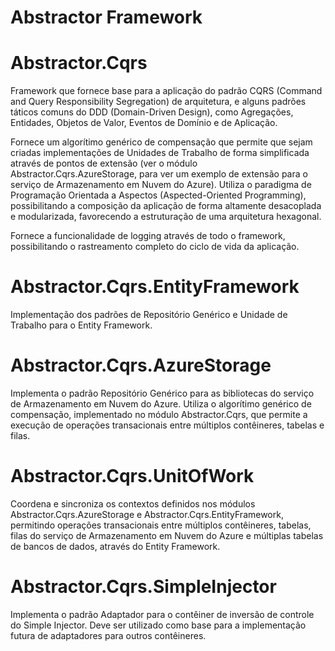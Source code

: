 # Abstractor Framework

# Abstractor.Cqrs

Framework que fornece base para a aplicação do padrão CQRS (Command and Query Responsibility Segregation) de arquitetura, e alguns padrões táticos comuns do DDD (Domain-Driven Design), como Agregações, Entidades,	Objetos de Valor, Eventos de Domínio e de Aplicação.

Fornece um algorítimo genérico de compensação que permite que sejam criadas implementações de Unidades de Trabalho de forma simplificada através de pontos de extensão (ver o módulo Abstractor.Cqrs.AzureStorage, para ver um exemplo de extensão para o serviço de Armazenamento em Nuvem do Azure). Utiliza o paradigma de Programação Orientada a Aspectos (Aspected-Oriented Programming), possibilitando a composição da aplicação de forma altamente desacoplada e modularizada, favorecendo a estruturação de uma arquitetura hexagonal.

Fornece a funcionalidade de logging através de todo o framework, possibilitando o rastreamento completo do ciclo de vida da aplicação.

# Abstractor.Cqrs.EntityFramework

Implementação dos padrões de Repositório Genérico e Unidade de Trabalho para o Entity Framework.
		
# Abstractor.Cqrs.AzureStorage

Implementa o padrão Repositório Genérico para as bibliotecas do serviço de Armazenamento em Nuvem do Azure. Utiliza o algorítimo genérico de compensação, implementado no módulo Abstractor.Cqrs, que permite a execução de operações transacionais entre múltiplos contêineres, tabelas e filas.
		
# Abstractor.Cqrs.UnitOfWork

Coordena e sincroniza os contextos definidos nos módulos Abstractor.Cqrs.AzureStorage e Abstractor.Cqrs.EntityFramework, permitindo operações transacionais entre múltiplos contêineres, tabelas, filas do serviço de Armazenamento em Nuvem do Azure e múltiplas tabelas de bancos de dados, através do Entity Framework.
	
# Abstractor.Cqrs.SimpleInjector

Implementa o padrão Adaptador para o contêiner de inversão de controle do Simple Injector. Deve ser utilizado como base para a implementação futura de adaptadores para outros contêineres.
